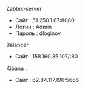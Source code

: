 Zabbix-server 
 * Сайт   : 51.250.1.67:8080
 * Логин  : Admin
 * Пароль : dloginov

Balancer
 * Сайт   : 158.160.35.107/:80

Kibana :
 * Сайт   : 62.84.117.196:5666
